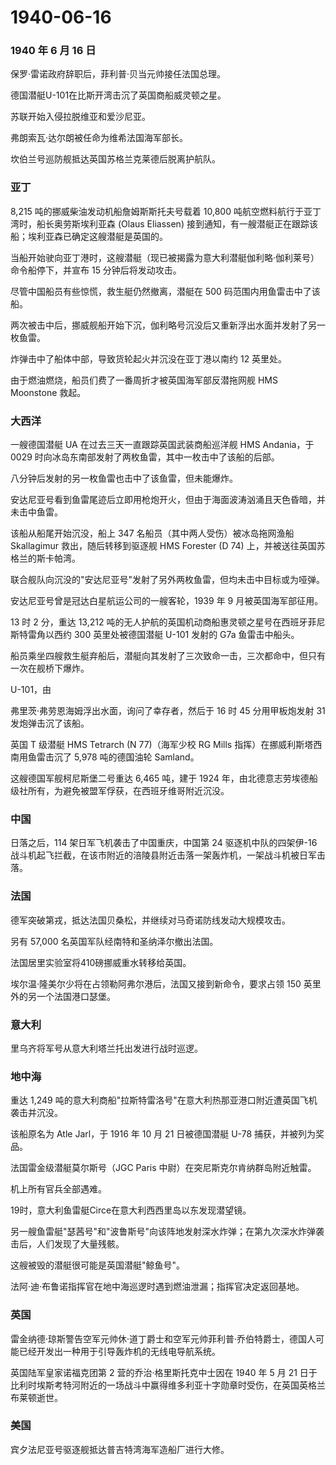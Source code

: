 # 1940-06-16

### 1940 年 6 月 16 日

保罗·雷诺政府辞职后，菲利普·贝当元帅接任法国总理。

德国潜艇U-101在比斯开湾击沉了英国商船威灵顿之星。

苏联开始入侵拉脱维亚和爱沙尼亚。

弗朗索瓦·达尔朗被任命为维希法国海军部长。

坎伯兰号巡防舰抵达英国苏格兰克莱德后脱离护航队。

### 亚丁

8,215 吨的挪威柴油发动机船詹姆斯斯托夫号载着 10,800
吨航空燃料航行于亚丁湾时，船长奥劳斯埃利亚森 (Olaus Eliassen)
接到通知，有一艘潜艇正在跟踪该船；埃利亚森已确定这艘潜艇是英国的。

当船开始驶向亚丁港时，这艘潜艇（现已被揭露为意大利潜艇伽利略·伽利莱号）命令船停下，并宣布
15 分钟后将发动攻击。

尽管中国船员有些惊慌，救生艇仍然撤离，潜艇在 500
码范围内用鱼雷击中了该船。

两次被击中后，挪威舰船开始下沉，伽利略号沉没后又重新浮出水面并发射了另一枚鱼雷。

炸弹击中了船体中部，导致货轮起火并沉没在亚丁港以南约 12 英里处。

由于燃油燃烧，船员们费了一番周折才被英国海军部反潜拖网舰 HMS Moonstone
救起。

### 大西洋

一艘德国潜艇 UA 在过去三天一直跟踪英国武装商船巡洋舰 HMS Andania，于
0029 时向冰岛东南部发射了两枚鱼雷，其中一枚击中了该船的后部。

八分钟后发射的另一枚鱼雷也击中了该鱼雷，但未能爆炸。

安达尼亚号看到鱼雷尾迹后立即用枪炮开火，但由于海面波涛汹涌且天色昏暗，并未击中鱼雷。

该船从船尾开始沉没，船上 347 名船员（其中两人受伤）被冰岛拖网渔船
Skallagimur 救出，随后转移到驱逐舰 HMS Forester (D 74)
上，并被送往英国苏格兰的斯卡帕湾。

联合舰队向沉没的"安达尼亚号"发射了另外两枚鱼雷，但均未击中目标或为哑弹。

安达尼亚号曾是冠达白星航运公司的一艘客轮，1939 年 9 月被英国海军部征用。

13 时 2 分，重达 13,212
吨的无人护航的英国机动商船惠灵顿之星号在西班牙菲尼斯特雷角以西约 300
英里处被德国潜艇 U-101 发射的 G7a 鱼雷击中船头。

船员乘坐四艘救生艇弃船后，潜艇向其发射了三次致命一击，三次都命中，但只有一次在舰桥下爆炸。

U-101，由

弗里茨·弗劳恩海姆浮出水面，询问了幸存者，然后于 16 时 45 分用甲板炮发射
31 发炮弹击沉了该船。

英国 T 级潜艇 HMS Tetrarch (N 77)（海军少校 RG Mills
指挥）在挪威利斯塔西南用鱼雷击沉了 5,978 吨的德国油轮 Samland。

这艘德国军舰柯尼斯堡二号重达 6,465 吨，建于 1924
年，由北德意志劳埃德船级社所有，为避免被盟军俘获，在西班牙维哥附近沉没。

### 中国

日落之后，114 架日军飞机袭击了中国重庆，中国第 24 驱逐机中队的四架伊-16
战斗机起飞拦截，在该市附近的涪陵县附近击落一架轰炸机，一架战斗机被日军击落。

### 法国

德军突破第戎，抵达法国贝桑松，并继续对马奇诺防线发动大规模攻击。

另有 57,000 名英国军队经南特和圣纳泽尔撤出法国。

法国居里实验室将410磅挪威重水转移给英国。

埃尔温·隆美尔少将在占领勒阿弗尔港后，法国又接到新命令，要求占领 150
英里外的另一个法国港口瑟堡。

### 意大利

里乌齐将军号从意大利塔兰托出发进行战时巡逻。

### 地中海

重达 1,249
吨的意大利商船"拉斯特雷洛号"在意大利热那亚港口附近遭英国飞机袭击并沉没。

该船原名为 Atle Jarl，于 1916 年 10 月 21 日被德国潜艇 U-78
捕获，并被列为奖品。

法国雷金级潜艇莫尔斯号（JGC Paris 中尉）在突尼斯克尔肯纳群岛附近触雷。

机上所有官兵全部遇难。

19时，意大利鱼雷艇Circe在意大利西西里岛以东发现潜望镜。

另一艘鱼雷艇"瑟茜号"和"波鲁斯号"向该阵地发射深水炸弹；在第九次深水炸弹袭击后，人们发现了大量残骸。

这艘被毁的潜艇很可能是英国潜艇"鲸鱼号"。

法阿·迪·布鲁诺指挥官在地中海巡逻时遇到燃油泄漏；指挥官决定返回基地。

### 英国

雷金纳德·琼斯警告空军元帅休·道丁爵士和空军元帅菲利普·乔伯特爵士，德国人可能已经开发出一种用于引导轰炸机的无线电导航系统。

英国陆军皇家诺福克团第 2 营的乔治·格里斯托克中士因在 1940 年 5 月 21
日于比利时埃斯考特河附近的一场战斗中赢得维多利亚十字勋章时受伤，在英国英格兰布莱顿逝世。

### 美国

宾夕法尼亚号驱逐舰抵达普吉特湾海军造船厂进行大修。